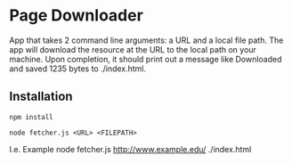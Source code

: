 # Page Downloader

App that takes 2 command line arguments: a URL and a local file path. The app will download the resource at the URL to the local path on your machine. Upon completion, it should print out a message like Downloaded and saved 1235 bytes to ./index.html.

## Installation

`npm install`

`node fetcher.js <URL> <FILEPATH>`

I.e. Example node fetcher.js http://www.example.edu/ ./index.html